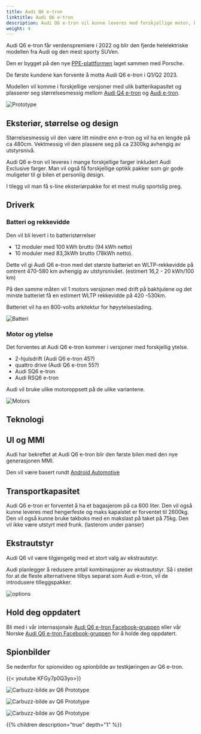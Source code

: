 ```yaml
---
title: Audi Q6 e-tron
linktitle: Audi Q6 e-tron
description: Audi Q6 e-tron vil kunne leveres med forskjellige motor, batteri, teknologi og design alternativer og ha rekkevidde på opptil 600km.
weight: 4
---
```

Audi Q6 e-tron får verdenspremiere i 2022 og blir den fjerde helelektriske modellen fra Audi og den mest sporty SUVen.

Den er bygget på den nye [PPE-plattformen](../../technology/bev-platforms/ppe/) laget sammen med Porsche.

De første kundene kan forvente å motta Audi Q6 e-tron i Q1/Q2 2023.

Modellen vil komme i forskjellige versjoner med ulik batterikapasitet og plasserer seg størrelsesmessig mellom [Audi Q4 e-tron](../../models//q4-e-tron/) og [Audi e-tron](../../models/e-tron/).


![Prototype](https://media.electrichasgoneaudi.net/multimedia/models/q6-e-tron/prototype5.jpg "Audi Q6 e-tron prototype fra Carscopes")

## Eksteriør, størrelse og design

Størrelsesmessig vil den være litt mindre enn e-tron og vil ha en lengde på ca 480cm. Vektmessig vil den plassere seg på ca 2300kg avhengig av utstyrsnivå. 

Audi Q6 e-tron vil leveres i mange forskjellige farger inkludert Audi Exclusive farger. Man vil også få forskjellige optikk pakker som gir gode muligeter til gi bilen et personlig design.

I tilegg vil man få s-line eksteriørpakke for et mest mulig sportslig preg.

## Driverk

### Batteri og rekkevidde

Den vil bli levert i to batteristørrelser

- 12 moduler med 100 kWh brutto (94 kWh netto)
- 10 moduler med 83,3kWh brutto (78kWh netto).

Dette vil gi Audi Q6 e-tron med det største batteriet en WLTP-rekkevidde på omtrent 470-580 km avhengig av utstyrsnivået. (estimert 16,2 - 20 kWh/100 km)

På den samme måten vil 1 motors versjonen med drift på bakhjulene og det minste batteriet få en estimert WLTP rekkevidde på 420 -530km.

Batteriet vil ha en 800-volts arkitektur for høyytelseslading.

![Batteri](https://media.electrichasgoneaudi.net/multimedia/models/q6-e-tron/battery.png "Audi Q6 batteri med 12 moduler og 100kWh brutto")

### Motor og ytelse

Det forventes at Audi Q6 e-tron kommer i versjoner med forskjellig ytelse.

- 2-hjulsdrift (Audi Q6 e-tron 45?)
- quattro drive (Audi Q6 e-tron 55?)
- Audi SQ6 e-tron
- Audi RSQ6 e-tron

Audi vil bruke ulike motoroppsett på de ulike variantene.

![Motors](https://media.electrichasgoneaudi.net/multimedia/models/q6-e-tron/motors.jpg "Motorer for Audi Q6 e-tron")

## Teknologi

## UI og MMI

Audi har bekreftet at Audi Q6 e-tron blir den første bilen med den nye generasjonen MMI.

Den vil være basert rundt [Android Automotive](https://source.android.com/devices/automotive/start/what_automotive)

## Transportkapasitet

Audi Q6 e-tron er forventet å ha et bagasjerom på ca 600 liter. Den vil også kunne leveres med hengerfeste og maks kapaistet er forventet til 2600kg. 
Den vil også kunne bruke takboks med en makslast på taket på 75kg.  Den vil ikke være utstyrt med frunk. (lasterom under panser)

## Ekstrautstyr

Audi Q6 vil være tilgjengelig med et stort valg av ekstrautstyr.

Audi planlegger å redusere antall kombinasjoner av ekstrautstyr. Så i stedet for at de fleste alternativene tilbys separat som Audi e-tron, vil de introdusere tilleggspakker.

![options](https://media.electrichasgoneaudi.net/multimedia/models/q6-e-tron/options.jpg "Alternativer")

## Hold deg oppdatert

Bli med i vår internasjonale [Audi Q6 e-tron Facebook-gruppen](https://www.facebook.com/groups/114120244068685)  eller vår Norske [Audi Q6 e-tron Facebook-gruppen](https://www.facebook.com/groups/454688995817417)  for å holde deg oppdatert.

## Spionbilder

Se nedenfor for spionvideo og spionbilde av testkjøringen av Q6 e-tron.

{{< youtube KFGy7p0Q3yo>}}

![Carbuzz-bilde av Q6 Prototype](https://media.electrichasgoneaudi.net/multimedia/models/q6-e-tron/prototype2.jpg "Carbuzz-bilde av Q6 e-tron Prototype")

![Carbuzz-bilde av Q6 Prototype](https://media.electrichasgoneaudi.net/multimedia/models/q6-e-tron/prototype3.jpg "Carbuzz-bilde av Q6 e-tron Prototype")

![Carbuzz-bilde av Q6 Prototype](https://media.electrichasgoneaudi.net/multimedia/models/q6-e-tron/prototype4.jpg "Carbuzz-bilde av Q6 e-tron Prototype")

{{% children description="true" depth="1" %}}
